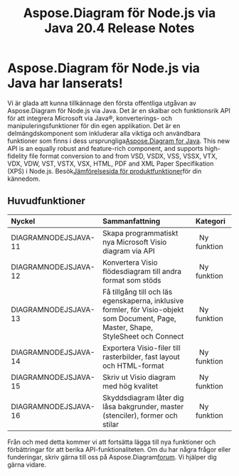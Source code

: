 ﻿---
title: Aspose.Diagram för Node.js via Java 20.4 Release Notes
type: docs
weight: 10
url: /sv/java/aspose-diagram-for-node-js-via-java-20-4-release-notes/
---
# **Aspose.Diagram för Node.js via Java har lanserats!**
Vi är glada att kunna tillkännage den första offentliga utgåvan av Aspose.Diagram för Node.js via Java. Det är en skalbar och funktionsrik API för att integrera Microsoft via Java®, konverterings- och manipuleringsfunktioner för din egen applikation. Det är en delmängdskomponent som inkluderar alla viktiga och användbara funktioner som finns i dess ursprungliga[Aspose.Diagram for Java](https://www.aspose.com/products/diagram/java). This new API is an equally robust and feature-rich component, and supports high-fidelity file format conversion to and from VSD, VSDX, VSS, VSSX, VTX, VDX, VDW, VST, VSTX, VSX, HTML, PDF and XML Paper Specifikation (XPS) i Node.js. Besök[Jämförelsesida för produktfunktioner](/diagram/sv/java/aspose-diagram-for-node-js-via-java-features/)för din kännedom.
## **Huvudfunktioner**

|**Nyckel** |**Sammanfattning** |**Kategori** |
|:- |:- |:- |
|DIAGRAMNODEJSJAVA-11|Skapa programmatiskt nya Microsoft Visio diagram via API|` `Ny funktion|
|DIAGRAMNODEJSJAVA-12|Konvertera Visio flödesdiagram till andra format som stöds|` `Ny funktion|
|DIAGRAMNODEJSJAVA-13|Få tillgång till och läs egenskaperna, inklusive formler, för Visio-objekt som Document, Page, Master, Shape, StyleSheet och Connect|` `Ny funktion|
|DIAGRAMNODEJSJAVA-14|Exportera Visio-filer till rasterbilder, fast layout och HTML-format|` `Ny funktion|
|DIAGRAMNODEJSJAVA-15|Skriv ut Visio diagram med hög kvalitet|` `Ny funktion|
|DIAGRAMNODEJSJAVA-16|Skyddsdiagram låter dig låsa bakgrunder, master (stenciler), former och stilar|` `Ny funktion|
 Från och med detta kommer vi att fortsätta lägga till nya funktioner och förbättringar för att berika API-funktionaliteten. Om du har några frågor eller funderingar, skriv gärna till oss på Aspose.Diagram[forum](https://forum.aspose.com/c/diagram/17). Vi hjälper dig gärna vidare.
